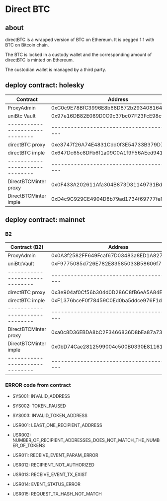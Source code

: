 # Direct BTC

## about

  directBTC is a wrapped version of BTC on Ethereum. It is
  pegged 1:1 with BTC on Bitcoin chain.
  
  The BTC is locked in a custody wallet and the corresponding amount of directBTC is minted on Ethereum.
  
  The custodian wallet is managed by a third party.

## deploy contract: holesky

  | Contract                     | Address                                    |
  |------------------------------|--------------------------------------------|
  | ProxyAdmin                   | 0xC0c9E78BfC3996E8b68D872b29340816495D7e89 |
  | uniBtc Vault                 | 0x97e16DB82E089D0C9c37bc07F23FcE98cfF04823 |
  |------------------------------|--------------------------------------------|
  | directBTC proxy              | 0xe3747f26A74E4831Cdd0f3E54733B379D7842c7A |
  | directBTC imple              | 0x647Dc65c8DFb6f1a09C0A1f9F56AEed941ef2277 |
  |------------------------------|--------------------------------------------|
  | DirectBTCMinter proxy        | 0x0F433A202611Afa304B873D31149731Bd746a943 |
  | DirectBTCMinter imple        | 0xD4c9C929CE4904D8b79ad1734f69777feFF51af7 |

## deploy contract: mainnet
### B2
| Contract (B2)                | Address                                    |
|------------------------------|--------------------------------------------|
| ProxyAdmin                   | 0x0A3f2582FF649Fcaf67D03483a8ED1A82745Ea19 |
| uniBtcVault                  | 0xF9775085d726E782E83585033B58606f7731AB18 |
|------------------------------|--------------------------------------------|
| directBTC proxy              | 0x3e904af0Cf56b304d0D286C8fB6eA5A84E33EAb5 |
| directBTC imple              | 0xF1376bceF0f78459C0Ed0ba5ddce976F1ddF51F4 |
|------------------------------|--------------------------------------------|
| DirectBTCMinter proxy        | 0xa0c8D36EBDA8bC2F3466836D8bEa87a736b8c467 |
| DirectBTCMinter imple        | 0x0bD74Cae2812599004c500B0330E8116112D97Bd |
|------------------------------|--------------------------------------------|


### ERROR code from contract

- SYS001: INVALID_ADDRESS
- SYS002: TOKEN_PAUSED
- SYS003: INVALID_TOKEN_ADDRESS

- USR001: LEAST_ONE_RECIPIENT_ADDRESS
- USR002: NUMBER_OF_RECIPIENT_ADDRESSES_DOES_NOT_MATCH_THE_NUMBER_OF_TOKENS
- USR011: RECEIVE_EVENT_PARAM_ERROR
- USR012: RECIPIENT_NOT_AUTHORIZED
- USR013: RECEIVE_EVENT_TX_EXIST
- USR014: EVENT_STATUS_ERROR
- USR015: REQUEST_TX_HASH_NOT_MATCH
